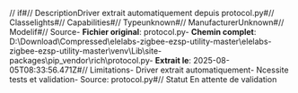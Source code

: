 // if#// DescriptionDriver extrait automatiquement depuis protocol.py#// Classelights#// Capabilities#// Typeunknown#// ManufacturerUnknown#// Modelif#// Source- **Fichier original**: protocol.py- **Chemin complet**: D:\Download\Compressed\elelabs-zigbee-ezsp-utility-master\elelabs-zigbee-ezsp-utility-master\venv\Lib\site-packages\pip\_vendor\rich\protocol.py- **Extrait le**: 2025-08-05T08:33:56.471Z#// Limitations- Driver extrait automatiquement- Ncessite tests et validation- Source: protocol.py#// Statut En attente de validation
